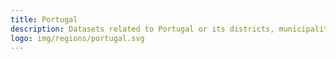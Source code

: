 ```yaml
---
title: Portugal
description: Datasets related to Portugal or its districts, municipalities and civil parishes
logo: img/regions/portugal.svg
---
```

